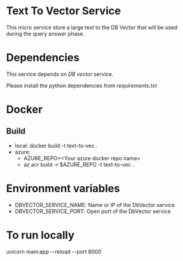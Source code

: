 # Text To Vector Service

This micro service store a large text to the DB Vector that will
be used during the query answer phase.

# Dependencies
This service depends on *DB vector* service.

Please install the python dependencies from *requirements.txt*

# Docker

## Build

- local: docker build -t text-to-vec .
- azure: 
  - AZURE_REPO=\<Your azure docker repo name\>
  - az acr build -r $AZURE_REPO -t text-to-vec .

# Environment variables
- DBVECTOR_SERVICE_NAME: Name or IP of the DbVector service
- DBVECTOR_SERVICE_PORT: Open port of the DbVector service


# To run locally

uvicorn main:app --reload --port 8000

